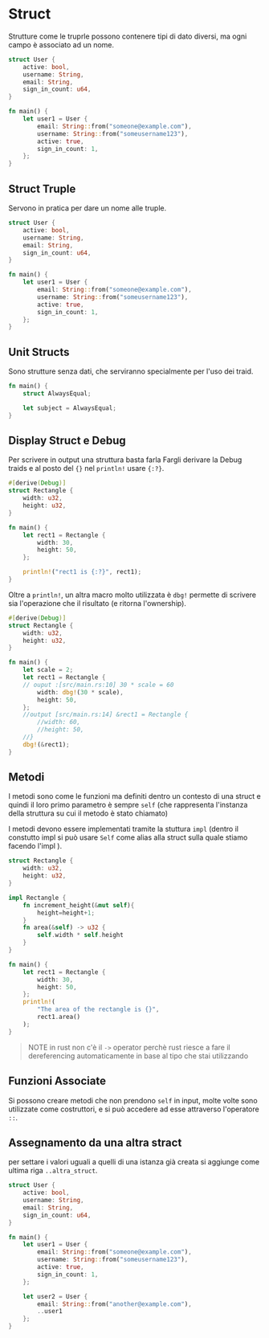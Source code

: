 # Struct

Strutture come le truprle possono contenere tipi di dato diversi, ma ogni campo è associato ad un nome.
```rust
struct User {
    active: bool,
    username: String,
    email: String,
    sign_in_count: u64,
}

fn main() {
    let user1 = User {
        email: String::from("someone@example.com"),
        username: String::from("someusername123"),
        active: true,
        sign_in_count: 1,
    };
}

```

## Struct Truple 

Servono in pratica per dare un nome alle truple.

```rust
struct User {
    active: bool,
    username: String,
    email: String,
    sign_in_count: u64,
}

fn main() {
    let user1 = User {
        email: String::from("someone@example.com"),
        username: String::from("someusername123"),
        active: true,
        sign_in_count: 1,
    };
}
```

## Unit Structs

Sono strutture senza dati, che serviranno specialmente per l'uso dei traid.

```rust
fn main() {
    struct AlwaysEqual;

    let subject = AlwaysEqual;
}
```

## Display Struct e Debug

Per scrivere in output una struttura basta farla Fargli derivare la Debug traids e al posto del `{}` nel `println!` usare `{:?}`.

```rust
#[derive(Debug)]
struct Rectangle {
    width: u32,
    height: u32,
}

fn main() {
    let rect1 = Rectangle {
        width: 30,
        height: 50,
    };

    println!("rect1 is {:?}", rect1);
}
```

Oltre a `println!`, un altra macro molto utilizzata è `dbg!` permette di scrivere sia l'operazione che il risultato (e ritorna l'ownership).

```rust
#[derive(Debug)]
struct Rectangle {
    width: u32,
    height: u32,
}

fn main() {
    let scale = 2;
    let rect1 = Rectangle {
    // ouput :[src/main.rs:10] 30 * scale = 60
        width: dbg!(30 * scale),
        height: 50,
    };
    //output [src/main.rs:14] &rect1 = Rectangle {
        //width: 60,
        //height: 50,
    //}
    dbg!(&rect1);
}
```

## Metodi

I metodi sono come le funzioni ma definiti dentro un contesto di una struct e quindi il loro primo parametro è sempre `self` (che rappresenta l'instanza della struttura su cui il metodo è stato chiamato)

I metodi devono essere implementati tramite la stuttura `impl` (dentro il constutto impl si può usare `Self` come alias alla struct sulla quale stiamo facendo l'impl ).

```rust
struct Rectangle {
    width: u32,
    height: u32,
}

impl Rectangle {
    fn increment_height(&mut self){
        height=height+1;
    }
    fn area(&self) -> u32 {
        self.width * self.height
    }
}

fn main() {
    let rect1 = Rectangle {
        width: 30,
        height: 50,
    };
    println!(
        "The area of the rectangle is {}",
        rect1.area()
    );
}
```

> NOTE
> in rust non c'è il `->` operator perchè rust riesce a fare il dereferencing automaticamente in base al tipo che stai utilizzando


## Funzioni Associate

Si possono creare metodi che non prendono `self` in input, molte volte sono utilizzate come costruttori, e si può accedere ad esse attraverso l'operatore `::`.


## Assegnamento da una altra stract

per settare i valori uguali a quelli di una istanza già creata si aggiunge come ultima riga `..altra_struct`.

```rust
struct User {
    active: bool,
    username: String,
    email: String,
    sign_in_count: u64,
}

fn main() {
    let user1 = User {
        email: String::from("someone@example.com"),
        username: String::from("someusername123"),
        active: true,
        sign_in_count: 1,
    };

    let user2 = User {
        email: String::from("another@example.com"),
        ..user1
    };
}
```
